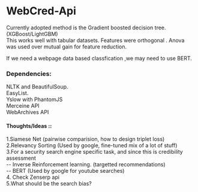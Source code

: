 # WebCred-Api
Currently adopted method is the Gradient boosted decision tree.(XGBoost/LightGBM)  
This works well with tabular datasets. 
Features were orthogonal .
Anova was used over mutual gain for feature reduction.

If we need a webpage data based classfication ,we may need to use BERT.

### Dependencies: 
NLTK and BeautifulSoup.<br>
EasyList.<br>
Yslow with PhantomJS <br>
Merceine API <br> 
WebArchives API <br>



#### Thoughts/Ideas ::
1.Siamese Net (pairwise comparision, how to design triplet loss) <br>
2.Relevancy Sorting (Used by google, fine-tuned mix of a lot of stuff)<br>
3.For a security search engine specific task, and since this is credibility assessment<br>
-- Inverse Reinforcement learning. (targetted recommendations) <br>
-- BERT (Used by google for youtube searches) <br>
4. Check Zenserp api<br>
5.What should be the search bias? <br> 




 





